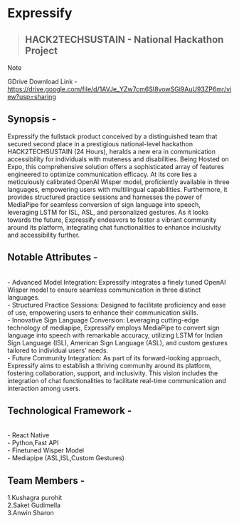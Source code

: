 # Expressify

> ## HACK2TECHSUSTAIN - National Hackathon Project

> [!NOTE]  
> GDrive Download Link -<br>
> https://drive.google.com/file/d/1AVJe_YZw7cm6SI8vowSGi9AuU93ZP6mr/view?usp=sharing


## Synopsis -

Expressify the fullstack product conceived by a distinguished team that secured second place in a prestigious national-level hackathon HACK2TECHSUSTAIN (24 Hours), heralds a new era in communication accessibility for individuals with muteness and disabilities. Being Hosted on Expo, this comprehensive solution offers a sophisticated array of features engineered to optimize communication efficacy. At its core lies a meticulously calibrated OpenAI Wisper model, proficiently available in three languages, empowering users with multilingual capabilities. Furthermore, it provides structured practice sessions and harnesses the power of MediaPipe for seamless conversion of sign language into speech, leveraging LSTM for ISL, ASL, and personalized gestures. As it looks towards the future, Expressify endeavors to foster a vibrant community around its platform, integrating chat functionalities to enhance inclusivity and accessibility further.

## Notable Attributes - 
<br>
- Advanced Model Integration: Expressify integrates a finely tuned OpenAI Wisper model to ensure seamless communication in three distinct languages.
<br>
- Structured Practice Sessions: Designed to facilitate proficiency and ease of use, empowering users to enhance their communication skills.
<br>
- Innovative Sign Language Conversion: Leveraging cutting-edge technology of mediapipe, Expressify employs MediaPipe to convert sign language into speech with remarkable accuracy, utilizing LSTM for Indian Sign Language (ISL), American Sign Language (ASL), and custom gestures tailored to individual users' needs.
<br>
- Future Community Integration: As part of its forward-looking approach, Expressify aims to establish a thriving community around its platform, fostering collaboration, support, and inclusivity. This vision includes the integration of chat functionalities to facilitate real-time communication and interaction among users.

## Technological Framework -
<br>
- React Native<br>
- Python,Fast API<br>
- Finetuned Wisper Model<br>
- Mediapipe (ASL,ISL,Custom Gestures)

## Team Members - 

1.Kushagra purohit
<br>
2.Saket Gudimella
<br>
3.Anwin Sharon
